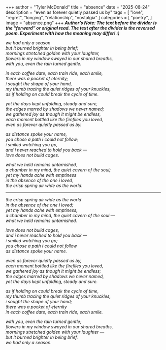 +++
author = "Tyler McDonald"
title = "absence"
date = "2025-08-24"
description = "even as forever quietly passed us by"
tags = [
    "love",
    "regret",
    "longing",
    "relationship",
    "nostalgia"
]
categories = [
    "poetry",
]
image = "absence.png"
+++
***Author’s Note: The text before the divider is the “forward” or original read. The text after the divider is the reversed poem. Experiment with how the meaning may differ! :)***

*we had only a season\
but it burned brighter in being brief;\
mornings stretched golden with your laughter,\
flowers in my window swayed in our shared breaths,\
with you, even the rain turned gentle.*

*in each coffee date, each train ride, each smile,\
there was a pocket of eternity;\
i sought the shape of your hand,\
my thumb tracing the quiet ridges of your knuckles,\
as if holding on could break the cycle of time.*

*yet the days kept unfolding, steady and sure,\
the edges marred by shadows we never named;\
we gathered joy as though it might be endless,\
each moment bottled like the fireflies you loved,\
even as forever quietly passed us by.*

*as distance spoke your name,\
you chose a path i could not follow;\
i smiled watching you go,\
and i never reached to hold you back —\
love does not build cages.*

*what we held remains untarnished,\
a chamber in my mind, the quiet cavern of the soul;\
yet my hands ache with emptiness\
in the absence of the one i loved,\
the crisp spring air wide as the world.*

---

*the crisp spring air wide as the world\
in the absence of the one i loved;\
yet my hands ache with emptiness,\
a chamber in my mind, the quiet cavern of the soul —\
what we held remains untarnished.*

*love does not build cages,\
and i never reached to hold you back —\
i smiled watching you go;\
you chose a path i could not follow\
as distance spoke your name.*

*even as forever quietly passed us by,\
each moment bottled like the fireflies you loved,\
we gathered joy as though it might be endless;\
the edges marred by shadows we never named,\
yet the days kept unfolding, steady and sure.*

*as if holding on could break the cycle of time,\
my thumb tracing the quiet ridges of your knuckles,\
i sought the shape of your hand;\
there was a pocket of eternity\
in each coffee date, each train ride, each smile.*

*with you, even the rain turned gentle;\
flowers in my window swayed in our shared breaths,\
mornings stretched golden with your laughter —\
but it burned brighter in being brief.\
we had only a season.*